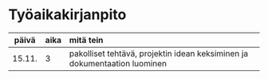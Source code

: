 # Työaikakirjanpito

| päivä | aika | mitä tein |
| :----:|:-----| :-----|
| 15.11. | 3 | pakolliset tehtävä, projektin idean keksiminen ja dokumentaation luominen |
